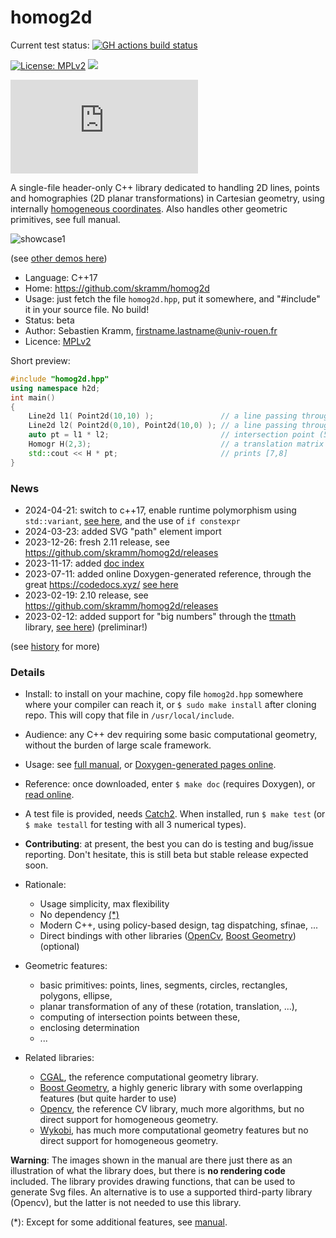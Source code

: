 # homog2d

Current test status: [![GH actions build status](https://github.com/skramm/homog2d/actions/workflows/c-cpp.yml/badge.svg)](https://github.com/skramm/homog2d/actions)

[![License: MPLv2](https://img.shields.io/badge/licence-MPLv2-brightgreen)](https://www.mozilla.org/en-US/MPL/)
![](https://img.shields.io/github/stars/skramm/homog2d)

[![File size in bytes on master](https://img.shields.io/github/size/skramm/homog2d/homog2d.hpp)](https://github.com/skramm/homog2d/blob/master/homog2d.hpp)


A single-file header-only C++ library dedicated to
handling 2D lines, points and homographies (2D planar transformations) in Cartesian geometry,
using internally [homogeneous coordinates](https://en.wikipedia.org/wiki/Homogeneous_coordinates).
Also handles other geometric primitives, see full manual.

![showcase1](docs/showcase/showcase1.gif)

(see [other demos here](docs/homog2d_showcase.md))

- Language: C++17
- Home: https://github.com/skramm/homog2d
- Usage: just fetch the file `homog2d.hpp`, put it somewhere, and "#include" it in your source file. No build!
- Status: beta
- Author: Sebastien Kramm, firstname.lastname@univ-rouen.fr
- Licence: [MPLv2](https://www.mozilla.org/en-US/MPL/2.0/)


Short preview:

```C++
#include "homog2d.hpp"
using namespace h2d;
int main()
{
	Line2d l1( Point2d(10,10) );               // a line passing through (0,0) and (10,10)
	Line2d l2( Point2d(0,10), Point2d(10,0) ); // a line passing through (0,10) and (10,0)
	auto pt = l1 * l2;                         // intersection point (5,5)
	Homogr H(2,3);                             // a translation matrix
	std::cout << H * pt;                       // prints [7,8]
}
```

### News ###

- 2024-04-21: switch to c++17, enable runtime polymorphism using `std::variant`, [see here](docs/homog2d_manual.md#section_rtp), and the use of `if constexpr`
- 2024-03-23: added SVG "path" element import
- 2023-12-26: fresh 2.11 release, see https://github.com/skramm/homog2d/releases
- 2023-11-17: added [doc index](docs/index.md)
- 2023-07-11: added online Doxygen-generated reference, through the great https://codedocs.xyz/ [see here](https://codedocs.xyz/skramm/homog2d)
- 2023-02-19: 2.10 release, see https://github.com/skramm/homog2d/releases
- 2023-02-12: added support for "big numbers" through the [ttmath](https://www.ttmath.org/) library, [see here](docs/homog2d_manual.md#bignum)) (preliminar!)

(see [history](docs/homog2d_history.md) for more)

### Details ##

- Install: to install on your machine, copy file `homog2d.hpp` somewhere where your compiler can reach it, or `$ sudo make install` after cloning repo.
This will copy that file in `/usr/local/include`.

- Audience: any C++ dev requiring some basic computational geometry, without the burden of large scale framework.

- Usage: see [full manual](docs/homog2d_manual.md), or [Doxygen-generated pages online](https://codedocs.xyz/skramm/homog2d).

- Reference: once downloaded, enter `$ make doc` (requires Doxygen), or [read online](https://codedocs.xyz/skramm/homog2d).

- A test file is provided, needs [Catch2](https://github.com/catchorg/Catch2).
When installed, run `$ make test` (or `$ make testall` for testing with all 3 numerical types).

- **Contributing**: at present, the best you can do is testing and bug/issue reporting.
Don't hesitate, this is still beta but stable release expected soon.

- Rationale:
  - Usage simplicity, max flexibility
  - No dependency [(*)](#rm_fn)
  - Modern C++, using policy-based design, tag dispatching, sfinae, ...
  - Direct bindings with other libraries ([OpenCv](https://opencv.org/), [Boost Geometry](https://www.boost.org/doc/libs/1_81_0/libs/geometry/doc/html/index.html)) (optional)

- Geometric features:
  - basic primitives: points, lines, segments, circles, rectangles, polygons, ellipse,
  - planar transformation of any of these (rotation, translation, ...),
  - computing of intersection points between these,
  - enclosing determination
  - ...

- Related libraries:
  - [CGAL](https://www.cgal.org/), the reference computational geometry library.
  - [Boost Geometry](https://www.boost.org/doc/libs/1_81_0/libs/geometry/doc/html/index.html), a highly generic library with some overlapping features (but quite harder to use)
  - [Opencv](https://docs.opencv.org/), the reference CV library, much more algorithms, but no direct support for homogeneous geometry.
  - [Wykobi](http://www.wykobi.com/), has much more computational geometry features but no direct support for homogeneous geometry.

**Warning**: The images shown in the manual are there just there as an illustration of what the library does, but there is **no rendering code** included.
The library provides drawing functions, that can be used to generate Svg files.
An alternative is to use a supported third-party library (Opencv), but the latter is not needed to use this library.


(*):
<a name="rm_fn"></a>
Except for some additional features, see [manual](docs/homog2d_manual.md).
